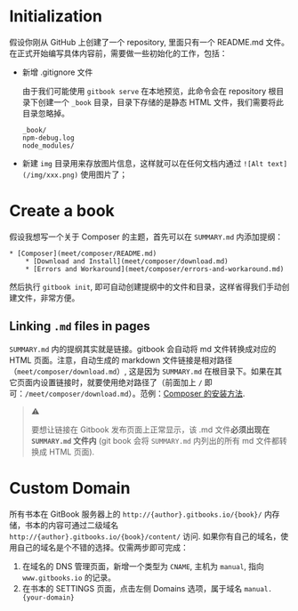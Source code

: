 # Initialization

假设你刚从 GitHub 上创建了一个 repository, 里面只有一个 README.md 文件。在正式开始编写具体内容前，需要做一些初始化的工作，包括：

- 新增 .gitignore 文件
  
  由于我们可能使用 `gitbook serve` 在本地预览，此命令会在 repository 根目录下创建一个 `_book` 目录，目录下存储的是静态 HTML 文件，我们需要将此目录忽略掉。
  
  ```
  _book/
  npm-debug.log
  node_modules/
  ```

- 新建 `img` 目录用来存放图片信息，这样就可以在任何文档内通过 `![Alt text](/img/xxx.png)` 使用图片了；

# Create a book

假设我想写一个关于 Composer 的主题，首先可以在 `SUMMARY.md` 内添加提纲：

```
* [Composer](meet/composer/README.md)
    * [Download and Install](meet/composer/download.md)
    * [Errors and Workaround](meet/composer/errors-and-workaround.md)
```

然后执行 `gitbook init`, 即可自动创建提纲中的文件和目录，这样省得我们手动创建文件，非常方便。

## Linking `.md` files in pages

`SUMMARY.md` 内的提纲其实就是链接。gitbook 会自动将 md 文件转换成对应的 HTML 页面。注意，自动生成的 markdown 文件链接是相对路径（`meet/composer/download.md`）, 这是因为 `SUMMARY.md` 在根目录下。如果在其它页面内设置链接时，就要使用绝对路径了（前面加上 `/` 即可：`/meet/composer/download.md`）。范例：[Composer 的安装方法](/meet/composer/download.md).

> :warning:
>
> 要想让链接在 Gitbook 发布页面上正常显示，该 .md 文件**必须出现在 `SUMMARY.md` 文件内** (git book 会将 `SUMMARY.md` 内列出的所有 md 文件都转换成 HTML 页面). 

# Custom Domain

所有书本在 GitBook 服务器上的 `http://{author}.gitbooks.io/{book}/` 内存储，书本的内容可通过二级域名 `http://{author}.gitbooks.io/{book}/content/` 访问. 如果你有自己的域名，使用自己的域名是个不错的选择。仅需两步即可完成：

1. 在域名的 DNS 管理页面，新增一个类型为 `CNAME`, 主机为 `manual`, 指向 `www.gitbooks.io` 的记录。
2. 在书本的 SETTINGS 页面，点击左侧 Domains 选项，属于域名 `manual.{your-domain}`

